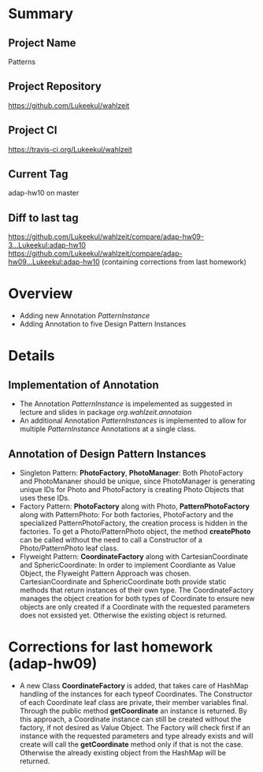 # Summary
## Project Name
Patterns

## Project Repository
https://github.com/Lukeekul/wahlzeit

## Project CI
https://travis-ci.org/Lukeekul/wahlzeit

## Current Tag
adap-hw10 on master

## Diff to last tag
https://github.com/Lukeekul/wahlzeit/compare/adap-hw09-3...Lukeekul:adap-hw10 
https://github.com/Lukeekul/wahlzeit/compare/adap-hw09...Lukeekul:adap-hw10 (containing corrections from last homework)

# Overview
* Adding new Annotation *PatternInstance*
* Adding Annotation to five Design Pattern Instances

# Details

## Implementation of Annotation
* The Annotation *PatternInstance* is impelemented as suggested in lecture and slides in package *org.wahlzeit.annotaion*
* An additional Annotation *PatternInstances* is implemented to allow for multiple *PatternInstance* Annotations at  a single class.

## Annotation of Design Pattern Instances
* Singleton Pattern: **PhotoFactory**, **PhotoManager**:
Both PhotoFactory and PhotoMananer should be unique, since PhotoManager is generating unique IDs for Photo and PhotoFactory is creating Photo Objects that uses these IDs.
* Factory Pattern: **PhotoFactory** along with Photo, **PatternPhotoFactory** along with PatternPhoto:
For both factories, PhotoFactory and the specialized PatternPhotoFactory, the creation process is hidden in the factories. To get a Photo/PatternPhoto object, the method **createPhoto** can be called without the need to call a Constructor of a Photo/PatternPhoto leaf class.
* Flyweight Pattern: **CoordinateFactory** along with CartesianCoordinate and SphericCoordinate:
In order to implement Coordiante as Value Object, the Flyweight Pattern Approach was chosen. CartesianCoordinate and SphericCoordinate both provide static methods that return instances of their own type. The CoordinateFactory manages the object creation for both types of Coordinate to ensure new objects are only created if a Coordinate with the requested parameters does not exsisted yet. Otherwise the existing object is returned.

# Corrections for last homework (adap-hw09)
* A new Class **CoordinateFactory** is added, that takes care of HashMap handling of the instances for each typeof Coordinates. The Constructor of each Coordinate leaf class are private, their member variables final. Through the public method **getCoordinate** an instance is returned. By this approach, a Coordinate instance can still be created without the factory, if not desired as Value Object. The Factory will check first if an instance with the requested parameters and type already exists and will create will call the **getCoordinate** method only if that is not the case. Otherwise the already existing object from the HashMap will be returned.
